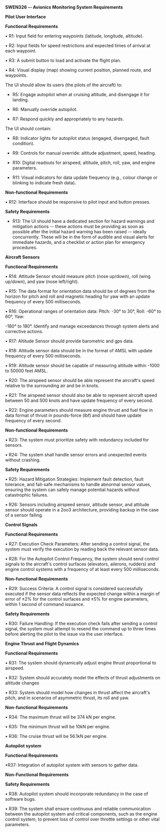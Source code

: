 **SWEN326 -- Avionics Monitoring System Requirements**

**Pilot User Interface**

**Functional Requirements**

• R1: Input field for entering waypoints (latitude, longitude,
altitude).

• R2: Input fields for speed restrictions and expected times of arrival
at each waypoint.

• R3: A submit button to load and activate the flight plan.

• R4: Visual display (map) showing current position, planned route, and
waypoints.

The UI should allow its users (the pilots of the aircraft) to:

-   R5: Engage autopilot when at cruising altitude, and disengage it for
    landing.

-   R6: Manually override autopilot.

-   R7: Respond quickly and appropriately to any hazards.

The UI should contain:

-   R8: Indicator lights for autopilot status (engaged, disengaged,
    fault condition).

-   R9: Controls for manual override: altitude adjustment, speed,
    heading.

-   R10: Digital readouts for airspeed, altitude, pitch, roll, yaw, and
    engine parameters.

-   R11: Visual indicators for data update frequency (e.g., colour
    change or blinking to indicate fresh data).

**Non-functional Requirements**

• R12: Interface should be responsive to pilot input and button presses.

**Safety Requirements**

-   R13: The UI should have a dedicated section for hazard warnings and
    mitigation actions -- these actions must be providing as soon as
    possible after the initial hazard warning has been raised -- ideally
    concurrently. These will be in the form of audible and visual alerts
    for immediate hazards, and a checklist or action plan for emergency
    procedures.

**Aircraft Sensors**

**Functional Requirements**

• R14: Attitude Sensor should measure pitch (nose up/down), roll (wing
up/down), and yaw (nose left/right).

• R15: The data format for orientation data should be of degrees from
the horizon for pitch and roll and magnetic heading for yaw with an
update frequency of every 500 milliseconds.

• R16: Operational ranges of orientation data: Pitch: -30° to 30°, Roll:
-60° to 60°, Yaw:

-180° to 180°. Identify and manage exceedances through system alerts and
corrective actions.

• R17: Altitude Sensor should provide barometric and gps data.

• R18: Altitude sensor data should be in the format of AMSL with update
frequency of every 500 milliseconds.

• R19: Altitude sensor should be capable of measuring altitude within
-1000 to 50000 feet AMSL.

• R20: The airspeed sensor should be able represent the aircraft's speed
relative to the surrounding air and be in knots.

• R21: The airspeed sensor should also be able to represent aircraft
speed between 50 and 500 knots and have update frequency of every
second.

• R22: Engine parameters should measure engine thrust and fuel flow in
data format of thrust in pounds-force (lbf) and should have update
frequency of every second.

**Non-functional Requirements**

• R23: The system must prioritize safety with redundancy included for
sensors.

• R24: The system shall handle sensor errors and unexpected events
without crashing.

**Safety Requirements**

• R25: Hazard Mitigation Strategies: Implement fault detection, fault
tolerance, and fail-safe mechanisms to handle abnormal sensor values,
ensuring the system can safely manage potential hazards without
catastrophic failures.

• R26: Sensors including airspeed sensor, altitude sensor, and attitude
sensor should operate in a 2oo3 architecture, providing backup in the
case of a sensor failing.

**Control Signals**

**Functional Requirements**

• R27: Execution Check Parameters: After sending a control signal, the
system must verify the execution by reading back the relevant sensor
data.

• R28: For the Autopilot Control Frequency, the system should send
control signals to the aircraft's control surfaces (elevators, ailerons,
rudders) and engine control systems with a frequency of at least every
500 milliseconds.

**Non-functional Requirements**

• R29: Success Criteria: A control signal is considered successfully
executed if the sensor data reflects the expected change within a margin
of error of ±2% for the control surfaces and ±5% for engine parameters,
within 1 second of command issuance.

**Safety Requirements**

• R30: Failure Handling: If the execution check fails after sending a
control signal, the system must attempt to resend the command up to
three times before alerting the pilot to the issue via the user
interface.

**Engine Thrust and Flight Dynamics**

**Functional Requirements**

• R31: The system should dynamically adjust engine thrust proportional
to airspeed.

• R32: System should accurately model the effects of thrust adjustments
on altitude changes

• R33: System should model how changes in thrust affect the aircraft\'s
pitch, and in scenarios of asymmetric thrust, its roll and yaw.

**Non-functional Requirements**

• R34: The maximum thrust will be 374 kN per engine.

• R35: The minimum thrust will be 10kN per engine.

• R36: The cruise thrust will be 56.1kN per engine.

**Autopilot system**

**Functional Requirements**

•R37: Integration of autopilot system with sensors to gather data.

**Non-Functional Requirements**

**Safety Requirements**

• R38: Autopilot system should incorporate redundancy in the case of
software bugs.

• R39: The system shall ensure continuous and reliable communication
between the autopilot system and critical components, such as the engine
control system, to prevent loss of control over throttle settings or
other vital parameters.
